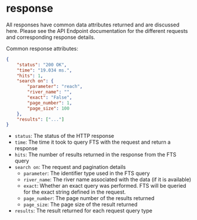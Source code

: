 # response

All responses have common data attributes returned and are discussed here. Please see the API Endpoint documentation for the different requests and corresponding response details.

Common response attributes:

```json
{
    "status": "200 OK",
    "time": "19.034 ms.",
    "hits": 1,
    "search on": {
        "parameter": "reach",
        "river_name": "",
        "exact": "False",
        "page_number": 1,
        "page_size": 100
    },
    "results": ["..."]
}
```

- `status`: The status of the HTTP response
- `time`: The time it took to query FTS with the request and return a response
- `hits`: The number of results returned in the response from the FTS query
- `search on`: The request and pagination details
  - `parameter`: The identifier type used in the FTS query
  - `river_name`: The river name associated with the data (if it is available)
  - `exact`: Whether an exact query was performed. FTS will be queried for the exact string defined in the request.
  - `page_number`: The page number of the results returned
  - `page_size`: The page size of the result returned
- `results`: The result returned for each request query type
